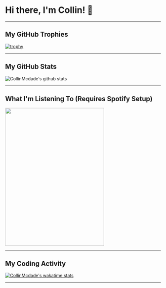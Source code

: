 # Hi there, I'm Collin! 👋

<!-- Optional: Add a typing animation here if you decide to use the external service -->
<!-- Example: [![Typing SVG](https://readme-typing-svg.demolab.com?font=IBM+Plex+Mono&weight=500&size=30&duration=5000&pause=1000&color=F7F7F7&width=700&lines=Welcome+to+my+github+profile!)](https://git.io/typing-svg) -->

---

## My GitHub Trophies

[![trophy](https://github-profile-trophy.vercel.app/?username=CollinMcdade&theme=onedark)](https://github.com/ryo-ma/github-profile-trophy)

---

## My GitHub Stats

![CollinMcdade's github stats](https://github-readme-stats.vercel.app/api?username=CollinMcdade&show_icons=true&title_color=fff&icon_color=79ff97&text_color=9f9f9f&bg_color=151515)

---

## What I'm Listening To (Requires Spotify Setup)

<p align="left">
  <img width="320" height="445" src="https://spotify-github-profile.kittinanx.com/api/view?uid=YOUR_SPOTIFY_UID_HERE&cover_image=true&theme=default&bar_color=ff0000&bar_color_cover=true">
</p>

---

## My Coding Activity

[![CollinMcdade's wakatime stats](https://github-readme-stats.vercel.app/api/wakatime?username=CollinMcdade&layout=compact)](https://github.com/anuraghazra/github-readme-stats)

---

<!-- Add more sections about yourself, your projects, skills, etc. -->
